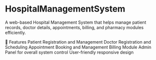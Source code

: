 # HospitalManagementSystem

A web-based Hospital Management System that helps manage patient records, doctor details, appointments, billing, and pharmacy modules efficiently.

📌 Features
Patient Registration and Management
Doctor Registration and Scheduling
Appointment Booking and Management
Billing Module
Admin Panel for overall system control
User-friendly responsive design
